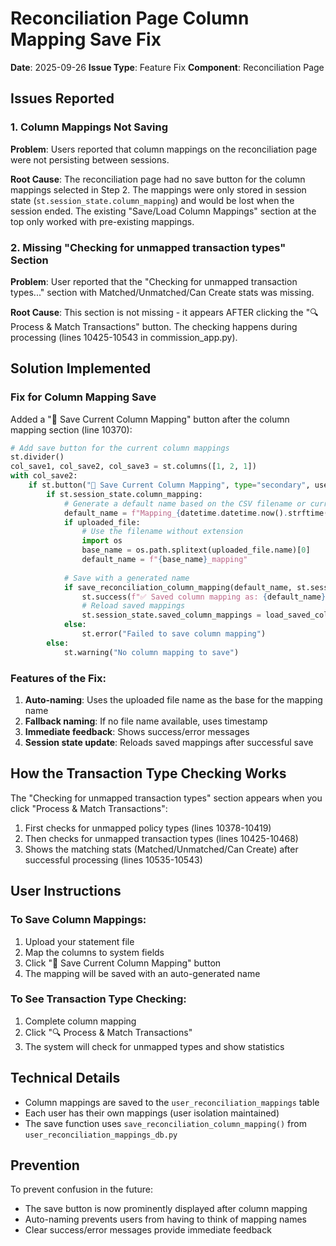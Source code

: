 # Reconciliation Page Column Mapping Save Fix

**Date**: 2025-09-26
**Issue Type**: Feature Fix
**Component**: Reconciliation Page

## Issues Reported

### 1. Column Mappings Not Saving
**Problem**: Users reported that column mappings on the reconciliation page were not persisting between sessions.

**Root Cause**: The reconciliation page had no save button for the column mappings selected in Step 2. The mappings were only stored in session state (`st.session_state.column_mapping`) and would be lost when the session ended. The existing "Save/Load Column Mappings" section at the top only worked with pre-existing mappings.

### 2. Missing "Checking for unmapped transaction types" Section
**Problem**: User reported that the "Checking for unmapped transaction types..." section with Matched/Unmatched/Can Create stats was missing.

**Root Cause**: This section is not missing - it appears AFTER clicking the "🔍 Process & Match Transactions" button. The checking happens during processing (lines 10425-10543 in commission_app.py).

## Solution Implemented

### Fix for Column Mapping Save

Added a "💾 Save Current Column Mapping" button after the column mapping section (line 10370):

```python
# Add save button for the current column mappings
st.divider()
col_save1, col_save2, col_save3 = st.columns([1, 2, 1])
with col_save2:
    if st.button("💾 Save Current Column Mapping", type="secondary", use_container_width=True):
        if st.session_state.column_mapping:
            # Generate a default name based on the CSV filename or current date
            default_name = f"Mapping_{datetime.datetime.now().strftime('%Y%m%d_%H%M%S')}"
            if uploaded_file:
                # Use the filename without extension
                import os
                base_name = os.path.splitext(uploaded_file.name)[0]
                default_name = f"{base_name}_mapping"
            
            # Save with a generated name
            if save_reconciliation_column_mapping(default_name, st.session_state.column_mapping):
                st.success(f"✅ Saved column mapping as: {default_name}")
                # Reload saved mappings
                st.session_state.saved_column_mappings = load_saved_column_mappings()
            else:
                st.error("Failed to save column mapping")
        else:
            st.warning("No column mapping to save")
```

### Features of the Fix:
1. **Auto-naming**: Uses the uploaded file name as the base for the mapping name
2. **Fallback naming**: If no file name available, uses timestamp
3. **Immediate feedback**: Shows success/error messages
4. **Session state update**: Reloads saved mappings after successful save

## How the Transaction Type Checking Works

The "Checking for unmapped transaction types" section appears when you click "Process & Match Transactions":

1. First checks for unmapped policy types (lines 10378-10419)
2. Then checks for unmapped transaction types (lines 10425-10468)
3. Shows the matching stats (Matched/Unmatched/Can Create) after successful processing (lines 10535-10543)

## User Instructions

### To Save Column Mappings:
1. Upload your statement file
2. Map the columns to system fields
3. Click "💾 Save Current Column Mapping" button
4. The mapping will be saved with an auto-generated name

### To See Transaction Type Checking:
1. Complete column mapping
2. Click "🔍 Process & Match Transactions"
3. The system will check for unmapped types and show statistics

## Technical Details

- Column mappings are saved to the `user_reconciliation_mappings` table
- Each user has their own mappings (user isolation maintained)
- The save function uses `save_reconciliation_column_mapping()` from `user_reconciliation_mappings_db.py`

## Prevention

To prevent confusion in the future:
- The save button is now prominently displayed after column mapping
- Auto-naming prevents users from having to think of mapping names
- Clear success/error messages provide immediate feedback